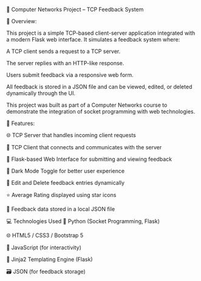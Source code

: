 📡 Computer Networks Project – TCP Feedback System

📖 Overview:

This project is a simple TCP-based client-server application integrated with a modern Flask web interface. It simulates a feedback system where:

A TCP client sends a request to a TCP server.

The server replies with an HTTP-like response.

Users submit feedback via a responsive web form.

All feedback is stored in a JSON file and can be viewed, edited, or deleted dynamically through the UI.

This project was built as part of a Computer Networks course to demonstrate the integration of socket programming with web technologies.

🔧 Features:

🌐 TCP Server that handles incoming client requests

💬 TCP Client that connects and communicates with the server

📝 Flask-based Web Interface for submitting and viewing feedback

🌙 Dark Mode Toggle for better user experience

🔁 Edit and Delete feedback entries dynamically

⭐ Average Rating displayed using star icons

📂 Feedback data stored in a local JSON file

💻 Technologies Used
🐍 Python (Socket Programming, Flask)

🌐 HTML5 / CSS3 / Bootstrap 5

🧠 JavaScript (for interactivity)

🧩 Jinja2 Templating Engine (Flask)

🗃️ JSON (for feedback storage)

